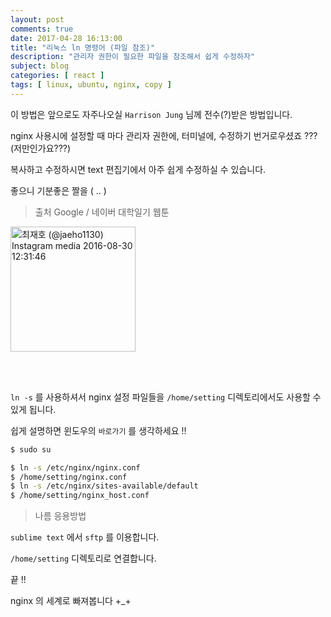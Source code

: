 ```yaml
---
layout: post
comments: true
date: 2017-04-28 16:13:00
title: "리눅스 ln 명령어 (파일 참조)"
description: "관리자 권한이 필요한 파일을 참조해서 쉽게 수정하자"
subject: blog
categories: [ react ]
tags: [ linux, ubuntu, nginx, copy ]
---
```


이 방법은 앞으로도 자주나오실 `Harrison Jung` 님께 전수(?)받은 방법입니다.

nginx 사용시에 설정할 때 마다 관리자 권한에, 터미널에, 수정하기 번거로우셨죠 ??? (저만인가요???)

복사하고 수정하시면 text 편집기에서 아주 쉽게 수정하실 수 있습니다.

좋으니 기분좋은 짤을 ( .. )

> 출처 Google / 네이버 대학일기 웹툰

<img src="https://scontent-ams3-1.cdninstagram.com/t51.2885-15/s640x640/sh0.08/e35/14156669_174188959657054_1410514566_n.jpg" alt="최재호 (@jaeho1130) Instagram media 2016-08-30 12:31:46" title="최재호 (@jaeho1130) Instagram media 2016-08-30 12:31:46 #포돌포돌동글동글#웹툰#대학일기웹툰" style="width: 200px;">

<br><br>

`ln -s` 를 사용하셔서 nginx 설정 파일들을 `/home/setting` 디렉토리에서도 사용할 수 있게 됩니다.

쉽게 설명하면 윈도우의 `바로가기` 를 생각하세요 !!

```bash
$ sudo su

$ ln -s /etc/nginx/nginx.conf
$ /home/setting/nginx.conf
$ ln -s /etc/nginx/sites-available/default
$ /home/setting/nginx_host.conf
```

> 나름 응용방법

`sublime text` 에서 `sftp` 를 이용합니다.

`/home/setting` 디렉토리로 연결합니다.

끝 !!

nginx 의 세계로 빠져봅니다 +_+